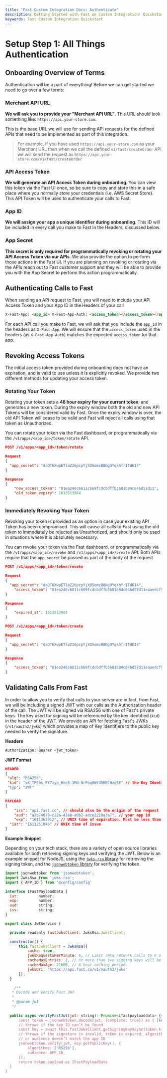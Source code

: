 ```yaml
---
title: "Fast Custom Integration Docs: Authenticate"
description: Getting Started with Fast on Custom Integration! Quickstart
keywords: Fast Custom Integration Quickstart
---
```


# Setup Step 1: All Things Authentication

## Onboarding Overview of Terms

Authentication will be a part of everything! Before we can get started we need to go over a few terms:

### Merchant API URL

**We will ask you to provide your "Merchant API URL"**. This URL should look something like: `https://api.your-store.com`.

This is the base URL we will use for sending API requests for the defined APIs that need to be implemented as part of this integration.

> For example, if you have used `https://api.your-store.com` as your Merchant URL then when we call the defined `v1/fast/createOrder` API we will send the request as `https://api.your-store.com/v1/fast/createOrder`

### API Access Token

**We will generate an API Access Token during onboarding**. You can view this token via the Fast UI once, so be sure to copy and store this in a safe place where you normally store your credentials (i.e. AWS Secret Store). This API Token will be used to authenticate your calls to Fast.

### App ID

**We will assign your app a unique identifier during onboarding**. This ID will be included in every call you make to Fast in the Headers, discussed below.

### App Secret

**This secret is only required for programmatically revoking or rotating your API Access Token via our APIs**. We also provide the option to perform those actions in the Fast UI. If you are planning on revoking or rotating via the APIs reach out to Fast customer support and they will be able to provide you with the App Secret to perform this action programmatically.

## Authenticating Calls to Fast

When sending an API request to Fast, you will need to include your API Access Token and your App ID in the Headers of your call

```html
X-Fast-App: <app_id> X-Fast-App-Auth: <access_token></access_token></app_id>
```

For each API call you make to Fast, we will ask that you include the `app_id` in the headers as `X-Fast-App`. We will ensure that the `access_token` used in the headers (as `X-Fast-App-Auth`) matches the expected `access_token` for that app.

## Revoking Access Tokens

The initial access token provided during onboarding does not have an expiration, and is valid to use unless it is explicitly revoked. We provide two different methods for updating your access token.

### Rotating Your Token

Rotating your token sets a **48 hour expiry for your current token**, and generates a new token. During the expiry window both the old and new API Tokens will be considered valid by Fast. Once the expiry window is over, the old API Token will cease to be valid and Fast will reject all calls using that token as Unauthorized.

You can rotate your token via the Fast dashboard, or programmatically via the `/v1/apps/<app_id>/token/rotate` API.

```json
POST /v1/apps/<app_id>/token/rotate

Request
{
  "app_secret": "daQT6XwpETlaZ26pcpYjXO5omzB8NgOYqkhfrITdKI4"
}

Response
{
    "new_access_token": "81ea246c6811c669fcdcbdffb3601b84c846d57d11",
    "old_token_expiry": 1613513984
}
```

### Immediately Revoking Your Token

Revoking your token is provided as an option in case your existing API Token has been compromised. This will cause all calls to Fast using the old token to immediately be rejected as Unauthorized, and should only be used in situations where it is absolutely necessary.

You can revoke your token via the Fast dashboard, or programmatically via the `/v1/apps/<app_id>/revoke` and `/v1/apps/<app_id>/create` API. Both APIs require that the `app_secret` be passed as part of the body of the request

```json
POST /v1/apps/<app_id>/token/revoke

Request
{
  "app_secret": "daQT6XwpETlaZ26pcpYjXO5omzB8NgOYqkhfrITdKI4",
    "access_token": "81ea246c6811c669fcdcbdffb3601b84c846d57d11eaaedcf5bb020a96f22d05"
}

Response
{
    "expired_at": 1613513984
}
```

```json
POST /v1/apps/<app_id>/token/create

Request
{
  "app_secret": "daQT6XwpETlaZ26pcpYjXO5omzB8NgOYqkhfrITdKI4"
}

Response
{
    "access_token": "81ea246c6811c669fcdcbdffb3601b84c846d57d11eaaedcf5bb020a96f22d05"
}
```

## Validating Calls From Fast

In order to allow you to verify that calls to your server are in fact, from Fast, we will be including a signed JWT with our calls as the Authorization header of the call. The JWT will be signed via RSA256 with one of Fast's private keys. The key used for signing will be referenced by the key identified (`kid`) in the header of the JWT. We provide an API for fetching Fast's JWKs (`/v1/oauth2/jwks`) which provides a map of Key Identifiers to the public key needed to verify the signature.

**Headers**

```python
Authorization: Bearer <jwt_token>
```

**JWT Format**

```json
HEADER
{
 "alg": "RSA256",
 "kid": "vK-TF3bs-EY7zyp_Hke8-1Md-NrFeq0WY45HECHzqSE" // the Key Identifier to determine the public key to verify the signature
 "typ": "JWT"
}

PAYLOAD
{
    "iss": "api.fast.co", // should also be the origin of the request
    "aud": "a2c74070-c22a-42e8-a0b2-adce2210a3a7", // your app id
    "exp": "1611362912", // UNIX time of expiration. Must be less than current time
  "iat": "1611251846" // UNIX time of issue
}
```

**Example Snippet**

Depending on your tech stack, there are a variety of open source libraries available for both retrieving signing keys and verifying the JWT. Below is an example snippet for NodeJS, using the [`jwks-rsa` library](https://github.com/auth0/node-jwks-rsa) for retrieving the signing token, and the [`jsonwebtoken` library](https://www.npmjs.com/package/jsonwebtoken) for verifying the token.

```jsx
import jsonwebtoken from 'jsonwebtoken';
import JwksRsa from 'jwks-rsa';
import { APP_ID } from '@config/config'

interface IFastPayloadData {
  iat:         number;
  exp:         number;
  aud:         string;
  iss:         string;
}

export class JwtService {

  private readonly fastJwksClient: JwksRsa.JwksClient;

  constructor() {
      this.fastJwksClient = JwksRsa({
          cache: true,
          jwksRequestsPerMinute: 6, // Limit JWKS network calls to 6 a minute
          cacheMaxEntries: 2, // no more than two signing keys will be active at a time
          cacheMaxAge: 21600, // 6 hour caching period
          jwksUri: 'https://api.fast.co/v1/oauth2/jwks'
      });
  }

    /**
   * Decode and verify Fast JWT
   *
   * @param jwt
   */
‍
  public async verifyFastJwt(jwt: string): Promise<ifastpayloaddata> {</ifastpayloaddata>
      const token = jsonwebtoken.decode(jwt, {complete: true}) as { [key: string]: any}
      // throws if the key ID can’t be found
      const key = await this.fastJwksClient.getSigningKeyAsync(token.kid)
      // throws if the signature is invalid, token is expired, algorithm doesn’t match,
      // or audience doesn’t match the app ID
      jsonwebtoken.verify(jwt, key.getPublicKey(), {
          algorithms: ['RS256'],
          audience: APP_ID,
      });
      return token.payload as IFastPayloadData
  }
}
```
